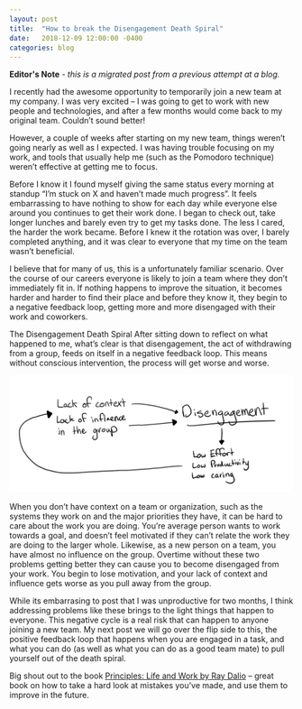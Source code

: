```yaml
---
layout: post
title:  "How to break the Disengagement Death Spiral"
date:   2018-12-09 12:00:00 -0400
categories: blog
---
```


**Editor's Note** *- this is a migrated post from a previous attempt at a blog.*

I recently had the awesome opportunity to temporarily join a new team at my company.  I was very excited – I was going to get to work with new people and technologies, and after a few months would come back to my original team.  Couldn’t sound better!

However, a couple of weeks after starting on my new team, things weren’t going nearly as well as I expected.  I was having trouble focusing on my work, and tools that usually help me (such as the Pomodoro technique) weren’t effective at getting me to focus.

Before I know it I found myself giving the same status every morning at standup “I’m stuck on X and haven’t made much progress”.  It feels embarrassing to have nothing to show for each day while everyone else around you continues to get their work done.  I began to check out, take longer lunches and barely even try to get my tasks done.  The less I cared, the harder the work became.  Before I knew it the rotation was over, I barely completed anything, and it was clear to everyone that my time on the team wasn’t beneficial.

I believe that for many of us, this is a unfortunately familiar scenario.  Over the course of our careers everyone is likely to join a team where they don’t immediately fit in.  If nothing happens to improve the situation, it becomes harder and harder to find their place and before they know it, they begin to a negative feedback loop, getting more and more disengaged with their work and coworkers.

The Disengagement Death Spiral
After sitting down to reflect on what happened to me, what’s clear is that disengagement, the act of withdrawing from a group, feeds on itself in a negative feedback loop.  This means without conscious intervention, the process will get worse and worse.

![](/assets/disengagement.jpg)

When you don’t have context on a team or organization, such as the systems they work on and the major priorities they have, it can be hard to care about the work you are doing.  You’re average person wants to work towards a goal, and doesn’t feel motivated if they can’t relate the work they are doing to the larger whole.  Likewise, as a new person on a team, you have almost no influence on the group.  Overtime without these two problems getting better they can cause you to become disengaged from your work.  You begin to lose motivation, and your lack of context and influence gets worse as you pull away from the group.

While its embarrasing to post that I was unproductive for two months, I think addressing problems like these brings to the light things that happen to everyone.  This negative cycle is a real risk that can happen to anyone joining a new team.  My next post we will go over the flip side to this, the positive feedback loop that happens when you are engaged in a task, and what you can do (as well as what you can do as a good team mate) to pull yourself out of the death spiral.

Big shout out to the book [Principles: Life and Work by Ray Dalio](https://www.principles.com/)  – great book on how to take a hard look at mistakes you’ve made, and use them to improve in the future.